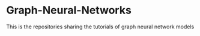 # Graph-Neural-Networks
This is the repositories sharing the tutorials of graph neural network models
